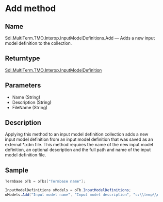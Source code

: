 # Add method

## Name

Sdl.MultiTerm.TMO.Interop.InputModelDefinitions.Add —          Adds a new input model definition to the collection.

## Returntype
[Sdl.MultiTerm.TMO.Interop.InputModelDefinition](Sdl.MultiTerm.TMO.Interop.InputModelDefinition.md)

## Parameters

* Name (String)
* Description (String)
* FileName (String)

## Description

Applying this method to an input model definition collection adds a new input model definition from an input model definition that was saved as an external \*.xdm file. This method requires the name of the new input model definition, an optional description and the full path and name of the input model definition file.

## Sample


```cs
Termbase oTb = oTbs["Termbase name"];

InputModelDefinitions oModels = oTb.InputModelDefinitions;
oModels.Add("Input model name", "Input model description", "c:\\temp\\def_model.xdm");
```
